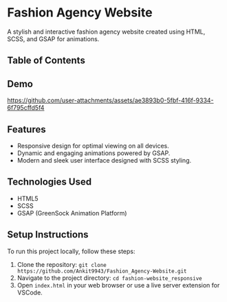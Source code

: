 # Fashion Agency Website


A stylish and interactive fashion agency website created using HTML, SCSS, and GSAP for animations.

## Table of Contents


## Demo
https://github.com/user-attachments/assets/ae3893b0-5fbf-416f-9334-6f795cffd5f4

## Features

- Responsive design for optimal viewing on all devices.
- Dynamic and engaging animations powered by GSAP.
- Modern and sleek user interface designed with SCSS styling.

## Technologies Used

- HTML5
- SCSS
- GSAP (GreenSock Animation Platform)

## Setup Instructions

To run this project locally, follow these steps:

1. Clone the repository: `git clone https://github.com/Ankit9943/Fashion_Agency-Website.git`
2. Navigate to the project directory: `cd fashion-website_responsive`
3. Open `index.html` in your web browser or use a live server extension for VSCode.
